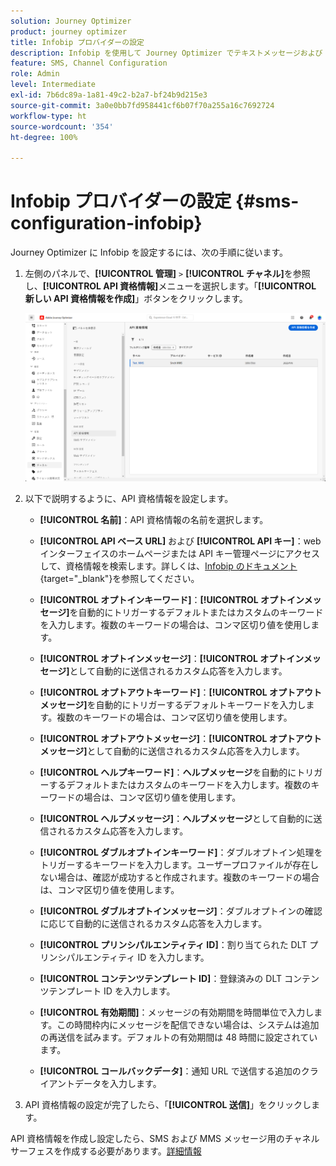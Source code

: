 ```yaml
---
solution: Journey Optimizer
product: journey optimizer
title: Infobip プロバイダーの設定
description: Infobip を使用して Journey Optimizer でテキストメッセージおよび MMS を送信するように環境を設定する方法を説明します
feature: SMS, Channel Configuration
role: Admin
level: Intermediate
exl-id: 7b6dc89a-1a81-49c2-b2a7-bf24b9d215e3
source-git-commit: 3a0e0bb7fd958441cf6b07f70a255a16c7692724
workflow-type: ht
source-wordcount: '354'
ht-degree: 100%

---
```


# Infobip プロバイダーの設定 {#sms-configuration-infobip}

Journey Optimizer に Infobip を設定するには、次の手順に従います。

1. 左側のパネルで、**[!UICONTROL 管理]** `>` **[!UICONTROL チャネル]**&#x200B;を参照し、**[!UICONTROL API 資格情報]**&#x200B;メニューを選択します。「**[!UICONTROL 新しい API 資格情報を作成]**」ボタンをクリックします。

   ![](assets/sms_6.png)

1. 以下で説明するように、API 資格情報を設定します。

   * **[!UICONTROL 名前]**：API 資格情報の名前を選択します。

   * **[!UICONTROL API ベース URL]** および **[!UICONTROL API キー]**：web インターフェイスのホームページまたは API キー管理ページにアクセスして、資格情報を検索します。詳しくは、[Infobip のドキュメント](https://www.infobip.com/docs/api){target="_blank"}を参照してください。

   * **[!UICONTROL オプトインキーワード]**：**[!UICONTROL オプトインメッセージ]**&#x200B;を自動的にトリガーするデフォルトまたはカスタムのキーワードを入力します。複数のキーワードの場合は、コンマ区切り値を使用します。

   * **[!UICONTROL オプトインメッセージ]**：**[!UICONTROL オプトインメッセージ]**&#x200B;として自動的に送信されるカスタム応答を入力します。

   * **[!UICONTROL オプトアウトキーワード]**：**[!UICONTROL オプトアウトメッセージ]**&#x200B;を自動的にトリガーするデフォルトキーワードを入力します。複数のキーワードの場合は、コンマ区切り値を使用します。

   * **[!UICONTROL オプトアウトメッセージ]**：**[!UICONTROL オプトアウトメッセージ]**&#x200B;として自動的に送信されるカスタム応答を入力します。

   * **[!UICONTROL ヘルプキーワード]**：**ヘルプメッセージ**&#x200B;を自動的にトリガーするデフォルトまたはカスタムのキーワードを入力します。複数のキーワードの場合は、コンマ区切り値を使用します。

   * **[!UICONTROL ヘルプメッセージ]**：**ヘルプメッセージ**&#x200B;として自動的に送信されるカスタム応答を入力します。

   * **[!UICONTROL ダブルオプトインキーワード]**：ダブルオプトイン処理をトリガーするキーワードを入力します。ユーザープロファイルが存在しない場合は、確認が成功すると作成されます。複数のキーワードの場合は、コンマ区切り値を使用します。

   * **[!UICONTROL ダブルオプトインメッセージ]**：ダブルオプトインの確認に応じて自動的に送信されるカスタム応答を入力します。

   * **[!UICONTROL プリンシパルエンティティ ID]**：割り当てられた DLT プリンシパルエンティティ ID を入力します。

   * **[!UICONTROL コンテンツテンプレート ID]**：登録済みの DLT コンテンツテンプレート ID を入力します。

   * **[!UICONTROL 有効期間]**：メッセージの有効期間を時間単位で入力します。この時間枠内にメッセージを配信できない場合は、システムは追加の再送信を試みます。デフォルトの有効期間は 48 時間に設定されています。

   * **[!UICONTROL コールバックデータ]**：通知 URL で送信する追加のクライアントデータを入力します。

1. API 資格情報の設定が完了したら、「**[!UICONTROL 送信]**」をクリックします。

API 資格情報を作成し設定したら、SMS および MMS メッセージ用のチャネルサーフェスを作成する必要があります。[詳細情報](sms-configuration-surface.md)
